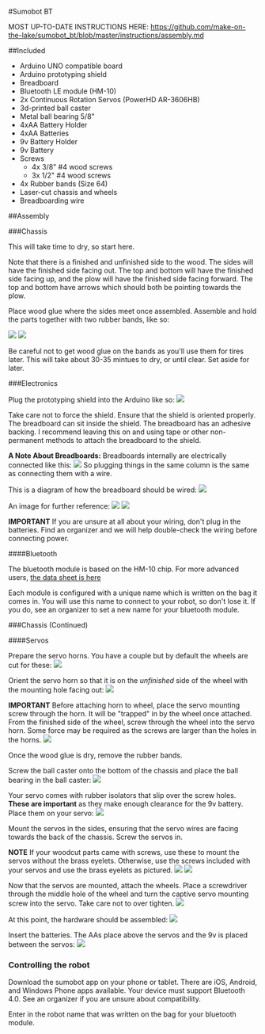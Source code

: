 #Sumobot BT

MOST UP-TO-DATE INSTRUCTIONS HERE: https://github.com/make-on-the-lake/sumobot_bt/blob/master/instructions/assembly.md

##Included

* Arduino UNO compatible board
* Arduino prototyping shield
* Breadboard
* Bluetooth LE module (HM-10)
* 2x Continuous Rotation Servos (PowerHD AR-3606HB)
* 3d-printed ball caster
* Metal ball bearing 5/8"
* 4xAA Battery Holder
* 4xAA Batteries
* 9v Battery Holder
* 9v Battery
* Screws 
  * 4x 3/8" #4 wood screws
  * 3x 1/2" #4 wood screws
* 4x Rubber bands (Size 64)
* Laser-cut chassis and wheels
* Breadboarding wire

##Assembly

###Chassis

This will take time to dry, so start here. 

Note that there is a finished and unfinished side to the wood. The sides will have the finished side facing out. The top and bottom will have the finished side facing up, and the plow will have the finished side facing forward.
The top and bottom have arrows which should both be pointing towards the plow.

Place wood glue where the sides meet once assembled. Assemble and hold the parts together with two rubber bands, like so:

![](images/chassis_glued.jpg)
![](images/chassis_glued_2.jpg)

Be careful not to get wood glue on the bands as you'll use them for tires later.
This will take about 30-35 mintues to dry, or until clear. Set aside for later.

###Electronics

Plug the prototyping shield into the Arduino like so:
![](images/shield_installed.jpg)

Take care not to force the shield. Ensure that the shield is oriented properly. The breadboard can sit inside the shield. 
The breadboard has an adhesive backing. I recommend leaving this on and using tape or other non-permanent methods to attach the breadboard to the shield.

**A Note About Breadboards:**
Breadboards internally are electrically connected like this:
![](images/breadboard_connection.jpg)
So plugging things in the same column is the same as connecting them with a wire.

This is a diagram of how the breadboard should be wired:
![](images/diagram.png)

An image for further reference:
![](images/wiring_1.jpg)
![](images/wiring_2.jpg)

**IMPORTANT**
If you are unsure at all about your wiring, don't plug in the batteries. Find an organizer and we will help double-check the wiring before connecting power.

####Bluetooth

The bluetooth module is based on the HM-10 chip. For more advanced users, [the data sheet is here](http://www.tinyosshop.com/datasheet/Tinysine%20Serial%20Bluetooth4%20user%20manual.pdf)

Each module is configured with a unique name which is written on the bag it comes in. You will use this name to connect to your robot, so don't lose it. If you do, see an organizer to set a new name for your bluetooth module.

###Chassis (Continued)

####Servos

Prepare the servo horns. You have a couple but by default the wheels are cut for these:
![](images/default_servo_horn.jpg)

Orient the servo horn so that it is on the *unfinished* side of the wheel with the mounting hole facing out:
![](images/horn_with_screwdriver.jpg)

**IMPORTANT**
Before attaching horn to wheel, place the servo mounting screw through the horn. It will be "trapped" in by the wheel once attached.
From the finished side of the wheel, screw through the wheel into the servo horn. Some force may be required as the screws are larger than the holes in the horns.
![](images/horn_captive_screw.jpg)

Once the wood glue is dry, remove the rubber bands.

Screw the ball caster onto the bottom of the chassis and place the ball bearing in the ball caster:
![](images/ball_caster.jpg)

Your servo comes with rubber isolators that slip over the screw holes. **These are important** as they make enough clearance for the 9v battery. Place them on your servo:
![](images/rubber_isolators_installed.jpg)

Mount the servos in the sides, ensuring that the servo wires are facing towards the back of the chassis. Screw the servos in. 

**NOTE**
If your woodcut parts came with screws, use these to mount the servos without the brass eyelets. Otherwise, use the screws included with your servos and use the brass eyelets as pictured.
![](images/mount_servo_direction.jpg)
![](images/mount_servo.jpg)

Now that the servos are mounted, attach the wheels. Place a screwdriver through the middle hole of the wheel and turn the captive servo mounting screw into the servo. Take care not to over tighten.
![](images/horn_installed.jpg)

At this point, the hardware should be assembled:
![](images/hardware_assembled.jpg)

Insert the batteries. The AAs place above the servos and the 9v is placed between the servos:
![](images/battery_placement.jpg)

### Controlling the robot

Download the sumobot app on your phone or tablet. There are iOS, Android, and Windows Phone apps available. Your device must support Bluetooth 4.0. See an organizer if you are unsure about compatibility.

Enter in the robot name that was written on the bag for your bluetooth module.
